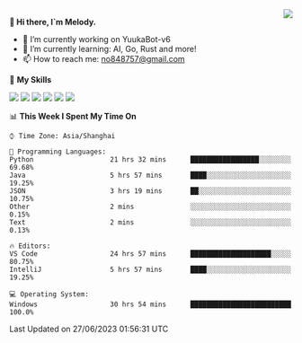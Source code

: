 <a href="#">
  <img align="right" src="https://github-readme-stats.vercel.app/api?username=melodyyuuka&count_private=true&show_icons=true" />
</a>

**👋 Hi there, I`m Melody.**

- 🔭 I’m currently working on YuukaBot-v6
- 🌱 I’m currently learning: AI, Go, Rust and more!
- 📫 How to reach me: no848757@gmail.com

🌟 **My Skills** 

![](https://img.shields.io/badge/-Python-3e74a2?style=flat-square&logo=Python&logoColor=fff)
![](https://img.shields.io/badge/-Java-007396?style=flat-square&logo=OpenJDK&logoColor=fff)
![](https://img.shields.io/badge/-Node.js-339933?style=flat-square&logo=Node.js&logoColor=fff)
![](https://img.shields.io/badge/-Git-f05032?style=flat-square&logo=git&logoColor=fff)
![](https://img.shields.io/badge/-PostgreSQL-4169e1?style=flat-square&logo=PostgreSQL&logoColor=fff)
![](https://img.shields.io/badge/-VSCode-007acc?style=flat-square&logo=Visual-Studio-Code&logoColor=fff)


<!--START_SECTION:waka-->
📊 **This Week I Spent My Time On** 

```text
⌚︎ Time Zone: Asia/Shanghai

💬 Programming Languages: 
Python                   21 hrs 32 mins      █████████████████░░░░░░░░   69.68% 
Java                     5 hrs 57 mins       ████░░░░░░░░░░░░░░░░░░░░░   19.25% 
JSON                     3 hrs 19 mins       ██░░░░░░░░░░░░░░░░░░░░░░░   10.75% 
Other                    2 mins              ░░░░░░░░░░░░░░░░░░░░░░░░░   0.15% 
Text                     2 mins              ░░░░░░░░░░░░░░░░░░░░░░░░░   0.13%

🔥 Editors: 
VS Code                  24 hrs 57 mins      ████████████████████░░░░░   80.75% 
IntelliJ                 5 hrs 57 mins       ████░░░░░░░░░░░░░░░░░░░░░   19.25%

💻 Operating System: 
Windows                  30 hrs 54 mins      █████████████████████████   100.0%

```


 Last Updated on 27/06/2023 01:56:31 UTC
<!--END_SECTION:waka-->

